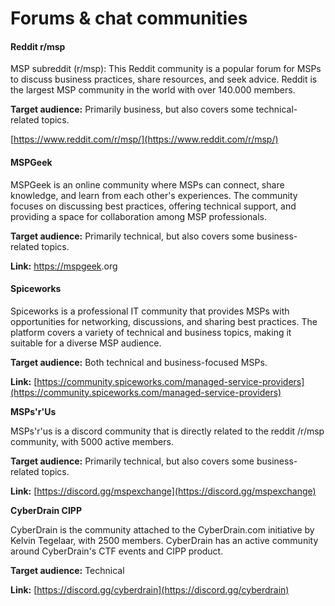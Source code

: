 # Forums & chat communities

#### Reddit r/msp

MSP subreddit (r/msp): This Reddit community is a popular forum for MSPs to discuss business practices, share resources, and seek advice. Reddit is the largest MSP community in the world with over 140.000 members.&#x20;

**Target audience:** Primarily business, but also covers some technical-related topics.

&#x20;[https://www.reddit.com/r/msp/](https://www.reddit.com/r/msp/)

#### MSPGeek

MSPGeek is an online community where MSPs can connect, share knowledge, and learn from each other's experiences. The community focuses on discussing best practices, offering technical support, and providing a space for collaboration among MSP professionals.

**Target audience:** Primarily technical, but also covers some business-related topics.

**Link:** [https://mspgeek](https://mspgeek.com/).org&#x20;

#### Spiceworks

Spiceworks is a professional IT community that provides MSPs with opportunities for networking, discussions, and sharing best practices. The platform covers a variety of technical and business topics, making it suitable for a diverse MSP audience.

**Target audience:** Both technical and business-focused MSPs.

**Link:** [https://community.spiceworks.com/managed-service-providers](https://community.spiceworks.com/managed-service-providers)

**MSPs'r'Us**

MSPs'r'us is a discord community that is directly related to the reddit /r/msp community, with 5000 active members.

**Target audience:** Primarily technical, but also covers some business-related topics.

**Link:** [https://discord.gg/mspexchange](https://discord.gg/mspexchange)

**CyberDrain CIPP**

CyberDrain is the community attached to the CyberDrain.com initiative by Kelvin Tegelaar, with 2500 members. CyberDrain has an active community around CyberDrain's CTF events and CIPP product.

**Target audience:** Technical

**Link:** [https://discord.gg/cyberdrain](https://discord.gg/cyberdrain)
